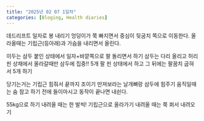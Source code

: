 ```yaml
---
title: "2025년 02 07 1일차"
categories: [Bloging, Health diaries]
---
```



데드리프트 일자로 봉 내리기 엉덩이가 쭉 빠지면서 중심이 뒷굼치 쪽으로 이동한다. 올라올때는 기립근(등아래)과 가슴을 내리면서 올린다.

이두는 삼두 붙인 상태에서 일자+바깥쪽으로 팔 돌리면서 하기
삼두는 다리 올리고 허리 핀 상채에서 올라갈때만 삼두에 집중!! 5개 팔 핀 상태에서 하고 그 뒤에는 팔꿈치 굽혀서 5개 하기

당기는거는 기립근 힘줘서 끝까지 조이기 만져보라는 날개뼈랑 삼두에 힘주기
움직일때는 숨 참고 하기 전에 들이마시고 동작이 끝나면 내쉰다.

55kg으로 하기 내려올 때는 한 발씩! 기립근으로 올라가기 내려올 때는 쭉 펴서 내려오기